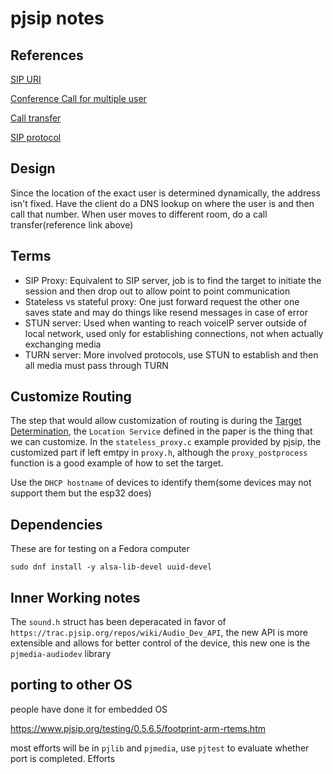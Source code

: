# pjsip notes

## References

[SIP URI](https://en.wikipedia.org/wiki/SIP_URI_scheme)

[Conference Call for multiple user](https://stackoverflow.com/questions/27501442/how-to-call-group-using-pjsip)

[Call transfer](https://www.pjsip.org/pjsip/docs/html/group__PJSUA__XFER.htm)

[SIP protocol](https://tools.ietf.org/html/rfc3261#section-16.4)

## Design

Since the location of the exact user is determined dynamically, the address isn't fixed. Have the client do a DNS lookup on where the user is and then call that number. When user moves to different room, do a call transfer(reference link above)

## Terms

- SIP Proxy: Equivalent to SIP server, job is to find the target to initiate the session and then drop out to allow point to point communication
- Stateless vs stateful proxy: One just forward request the other one saves state and may do things like resend messages in case of error
- STUN server: Used when wanting to reach voiceIP server outside of local network, used only for establishing connections, not when actually exchanging media
- TURN server: More involved protocols, use STUN to establish and then all media must pass through TURN

## Customize Routing

The step that would allow customization of routing is during the [Target Determination](https://tools.ietf.org/html/rfc3261#section-16.5), the ```Location Service``` defined in the paper is the thing that we can customize. In the ```stateless_proxy.c``` example provided by pjsip, the customized part if left emtpy in ```proxy.h```, although the ```proxy_postprocess``` function is a good example of how to set the target.

Use the ```DHCP hostname``` of devices to identify them(some devices may not support them but the esp32 does)

## Dependencies

These are for testing on a Fedora computer

```shell
sudo dnf install -y alsa-lib-devel uuid-devel
```

## Inner Working notes

The ```sound.h``` struct has been deperacated in favor of ```https://trac.pjsip.org/repos/wiki/Audio_Dev_API```, the new API is more extensible and allows for better control of the device, this new one is the ```pjmedia-audiodev``` library

## porting to other OS

people have done it for embedded OS

https://www.pjsip.org/testing/0.5.6.5/footprint-arm-rtems.htm

most efforts will be in ```pjlib``` and ```pjmedia```, use ```pjtest``` to evaluate whether port is completed. Efforts 
